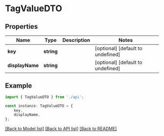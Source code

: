 # TagValueDTO


## Properties

Name | Type | Description | Notes
------------ | ------------- | ------------- | -------------
**key** | **string** |  | [optional] [default to undefined]
**displayName** | **string** |  | [optional] [default to undefined]

## Example

```typescript
import { TagValueDTO } from './api';

const instance: TagValueDTO = {
    key,
    displayName,
};
```

[[Back to Model list]](../README.md#documentation-for-models) [[Back to API list]](../README.md#documentation-for-api-endpoints) [[Back to README]](../README.md)
